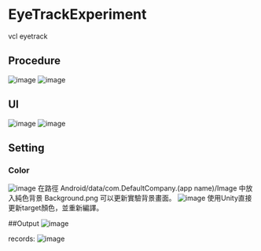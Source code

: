 # EyeTrackExperiment
vcl eyetrack
## Procedure
![image](https://github.com/user-attachments/assets/c8fb51c2-b2bc-44bd-b779-637c99515f47)
![image](https://github.com/Denny0097/EyeTrackExperiment/blob/main/未命名.png)


## UI
![image](https://github.com/user-attachments/assets/bd3cb594-5005-4748-b39a-c79caf744f17)
![image](https://github.com/user-attachments/assets/968846ee-02be-4aa4-bc5e-181317679f05)


## Setting
### Color
![image](https://github.com/user-attachments/assets/50345d83-55d1-4550-bbce-cbe7b7519bcc)
在路徑 Android/data/com.DefaultCompany.(app name)/Image 中放入純色背景 Background.png 可以更新實驗背景畫面。
![image](https://github.com/user-attachments/assets/f49b6feb-bbdd-42e3-b89d-78dbb62c6b0e)
使用Unity直接更新target顏色，並重新編譯。


##Output
![image](https://github.com/user-attachments/assets/9bfbdf83-2680-41ff-844a-f8b54eee4df7)

records:
![image](https://github.com/user-attachments/assets/4524ea9d-ebf6-490d-8ec3-3f9565b0bc00)
